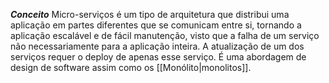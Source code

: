 ***Conceito***
	Micro-serviços é um tipo de arquitetura que distribui uma aplicação em partes diferentes que se comunicam entre si, tornando a aplicação escalável e de fácil manutenção, visto que a falha de um serviço não necessariamente para a aplicação inteira. A atualização de um dos serviços requer o deploy de apenas esse serviço. É uma abordagem de design de software assim como os [[Monólito|monolitos]].